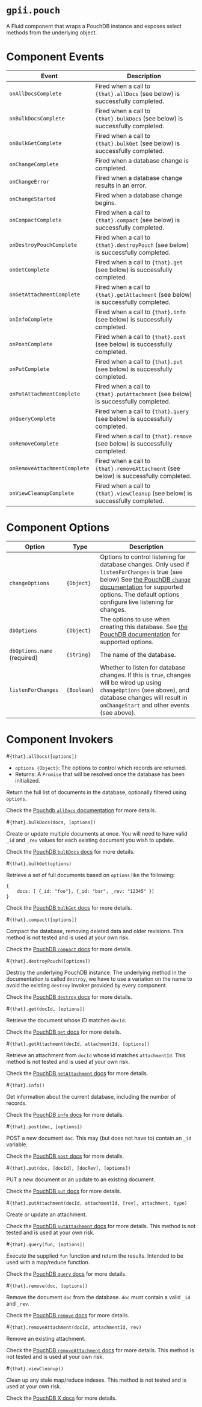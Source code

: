 # `gpii.pouch`

A Fluid component that wraps a PouchDB instance and exposes select methods from the underlying object.

# Component Events


| Event                        | Description |
| ---------------------------- | ----------- |
| `onAllDocsComplete`          | Fired when a call to `{that}.allDocs` (see below) is successfully completed. |
| `onBulkDocsComplete`         | Fired when a call to `{that}.bulkDocs` (see below) is successfully completed. |
| `onBulkGetComplete`          | Fired when a call to `{that}.bulkGet` (see below) is successfully completed. |
| `onChangeComplete`           | Fired when a database change is completed. |
| `onChangeError`              | Fired when a database change results in an error. |
| `onChangeStarted`            | Fired when a database change begins. |
| `onCompactComplete`          | Fired when a call to `{that}.compact` (see below) is successfully completed. |
| `onDestroyPouchComplete`     | Fired when a call to `{that}.destroyPouch` (see below) is successfully completed. |
| `onGetComplete`              | Fired when a call to `{that}.get` (see below) is successfully completed. |
| `onGetAttachmentComplete`    | Fired when a call to `{that}.getAttachment` (see below) is successfully completed. |
| `onInfoComplete`             | Fired when a call to `{that}.info` (see below) is successfully completed. |
| `onPostComplete`             | Fired when a call to `{that}.post` (see below) is successfully completed. |
| `onPutComplete`              | Fired when a call to `{that}.put` (see below) is successfully completed. |
| `onPutAttachmentComplete`    | Fired when a call to `{that}.putAttachment` (see below) is successfully completed. |
| `onQueryComplete`            | Fired when a call to `{that}.query` (see below) is successfully completed. |
| `onRemoveComplete`           | Fired when a call to `{that}.remove` (see below) is successfully completed. |
| `onRemoveAttachmentComplete` | Fired when a call to `{that}.removeAttachment` (see below) is successfully completed. |
| `onViewCleanupComplete`      | Fired when a call to `{that}.viewCleanup` (see below) is successfully completed. |


# Component Options

| Option                      | Type        | Description |
| --------------------------- | ----------- | ----------- |
| `changeOptions`             | `{Object}`  | Options to control listening for database changes.  Only used if `listenForChanges` is true (see below) See [the PouchDB `change` documentation](https://pouchdb.com/api.html#changes) for supported options.  The default options configure live listening for changes. |
| `dbOptions`                 | `{Object}`  | The options to use when creating this database.  See [the PouchDB documentation](https://pouchdb.com/api.html#create_database) for supported options. |
| `dbOptions.name` (required) | `{String}`  | The name of the database. |
| `listenForChanges`          | `{Boolean}` | Whether to listen for database changes.  If this is `true`, changes will be wired up using `changeOptions` (see above), and database changes will result in `onChangeStart` and other events (see above). |


# Component Invokers

#`{that}.allDocs([options])`
* `options {Object}`: The options to control which records are returned.
* Returns: A `Promise` that will be resolved once the database has been initialized.

Return the full list of documents in the database, optionally filtered using `options`.

Check the [Pouchdb `allDocs` documentation](https://pouchdb.com/api.html#batch_fetch) for more details.


#`{that}.bulkDocs(docs, [options])`

Create or update multiple documents at once.  You will need to have valid `_id` and `_rev` values for each existing
document you wish to update.

Check the [PouchDB `bulkDocs` docs](https://pouchdb.com/api.html#batch_create) for more details.


#`{that}.bulkGet(options)`

Retrieve a set of full documents based on `options` like the following:

```
{
    docs: [ {_id: "foo"}, {_id: "bar", _rev: "12345" }]
}
```

Check the [PouchDB `bulkGet` docs](https://pouchdb.com/api.html#bulk_get) for more details.


#`{that}.compact([options])`

Compact the database, removing deleted data and older revisions.  This method is not tested and is used at your own
risk.

Check the [PouchDB `compact` docs](https://pouchdb.com/api.html#compaction) for more details.


#`{that}.destroyPouch([options])`

Destroy the underlying PouchDB instance.  The underlying method in the documentation is called `destroy`, we have to use
a variation on the name to avoid the existing `destroy` invoker provided by every component.

Check the [PouchDB `destroy` docs](https://pouchdb.com/api.html#delete_database) for more details.


#`{that}.get(docId, [options])`

Retrieve the document whose ID matches `docId`.

Check the [PouchDB `get` docs](https://pouchdb.com/api.html#fetch_document) for more details.


#`{that}.getAttachment(docId, attachmentId, [options])`

Retrieve an attachment from `docId` whose id matches `attachmentId`.  This method is not tested and is used at your own
risk.

Check the [PouchDB `getAttachment` docs](https://pouchdb.com/api.html#get_attachment) for more details.


#`{that}.info()`

Get information about the current database, including the number of records.

Check the [PouchDB `info` docs](https://pouchdb.com/api.html#database_information) for more details.


#`{that}.post(doc, [options])`

POST a new document `doc`. This may (but does not have to) contain an `_id` variable.

Check the [PouchDB `post` docs](https://pouchdb.com/api.html#create_document) for more details.


#`{that}.put(doc, [docId], [docRev], [options])`

PUT a new document or an update to an existing document.

Check the [PouchDB `put` docs](https://pouchdb.com/api.html#create_document) for more details.


#`{that}.putAttachment(docId, attachmentId, [rev], attachment, type)`

Create or update an attachment.

Check the [PouchDB `putAttachment` docs](https://pouchdb.com/api.html#save_attachment) for more details.  This method is
not tested and is used at your own risk.


#`{that}.query(fun, [options])`

Execute the supplied `fun` function and return the results.  Intended to be used with a map/reduce function.

Check the [PouchDB `query` docs](https://pouchdb.com/api.html#query_database) for more details.


#`{that}.remove(doc, [options])`

Remove the document `doc` from the database.  `doc` must contain a valid `_id` and `_rev`.

Check the [PouchDB `remove` docs](https://pouchdb.com/api.html#delete_document) for more details.


#`{that}.removeAttachment(docId, attachmentId, rev)`

Remove an existing attachment.

Check the [PouchDB `removeAttachment` docs](https://pouchdb.com/api.html#delete_attachment) for more details.  This
method is not tested and is used at your own risk.


#`{that}.viewCleanup()`

Clean up any stale map/reduce indexes.  This method is not tested and is used at your own risk.

Check the [PouchDB X docs](https://pouchdb.com/api.html#view_cleanup) for more details.
